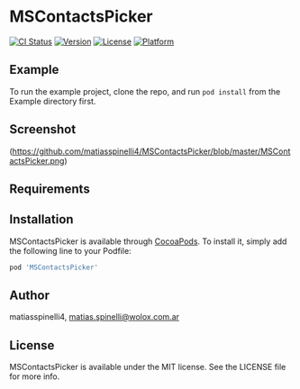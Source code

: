 # MSContactsPicker

[![CI Status](https://img.shields.io/travis/matiasspinelli4/MSContactsPicker.svg?style=flat)](https://travis-ci.org/matiasspinelli4/MSContactsPicker)
[![Version](https://img.shields.io/cocoapods/v/MSContactsPicker.svg?style=flat)](https://cocoapods.org/pods/MSContactsPicker)
[![License](https://img.shields.io/cocoapods/l/MSContactsPicker.svg?style=flat)](https://cocoapods.org/pods/MSContactsPicker)
[![Platform](https://img.shields.io/cocoapods/p/MSContactsPicker.svg?style=flat)](https://cocoapods.org/pods/MSContactsPicker)

## Example

To run the example project, clone the repo, and run `pod install` from the Example directory first.

## Screenshot
(https://github.com/matiasspinelli4/MSContactsPicker/blob/master/MSContactsPicker.png)

## Requirements

## Installation

MSContactsPicker is available through [CocoaPods](https://cocoapods.org). To install
it, simply add the following line to your Podfile:

```ruby
pod 'MSContactsPicker'
```

## Author

matiasspinelli4, matias.spinelli@wolox.com.ar

## License

MSContactsPicker is available under the MIT license. See the LICENSE file for more info.

